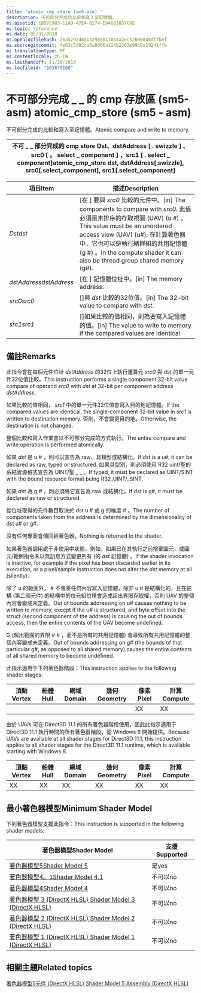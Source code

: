 ```yaml
---
title: 'atomic_cmp_store (sm5-asm) '
description: 不可部分完成的比較和寫入至記憶體。
ms.assetid: 1B97E983-11A9-47E4-B274-E94083837C6E
ms.topic: reference
ms.date: 05/31/2018
ms.openlocfilehash: 26a5292d65b32988017044a2ec52680848dffbef
ms.sourcegitcommit: fe03c5d92ca6a0d66a114b2303e99c0a19241ffb
ms.translationtype: MT
ms.contentlocale: zh-TW
ms.lasthandoff: 11/20/2019
ms.locfileid: "103679160"
---
```

# <a name="atomic_cmp_store-sm5---asm"></a><span data-ttu-id="f65d2-103">不可部分完成 \_ \_ 的 cmp 存放區 (sm5-asm) </span><span class="sxs-lookup"><span data-stu-id="f65d2-103">atomic\_cmp\_store (sm5 - asm)</span></span>

<span data-ttu-id="f65d2-104">不可部分完成的比較和寫入至記憶體。</span><span class="sxs-lookup"><span data-stu-id="f65d2-104">Atomic compare and write to memory.</span></span>



| <span data-ttu-id="f65d2-105">不可 \_ \_ 部分完成的 cmp store Dst、dstAddress \[ . swizzle \] 、src0 \[ 。 select \_ component \] ，src1 \[ . select \_ component\]</span><span class="sxs-lookup"><span data-stu-id="f65d2-105">atomic\_cmp\_store dst, dstAddress\[.swizzle\], src0\[.select\_component\], src1\[.select\_component\]</span></span> |
|--------------------------------------------------------------------------------------------------------|



 



| <span data-ttu-id="f65d2-106">項目</span><span class="sxs-lookup"><span data-stu-id="f65d2-106">Item</span></span>                                                                                                           | <span data-ttu-id="f65d2-107">描述</span><span class="sxs-lookup"><span data-stu-id="f65d2-107">Description</span></span>                                                                                                                                                                               |
|----------------------------------------------------------------------------------------------------------------|-------------------------------------------------------------------------------------------------------------------------------------------------------------------------------------------|
| <span data-ttu-id="f65d2-108"><span id="dst"></span><span id="DST"></span>*Dst*</span><span class="sxs-lookup"><span data-stu-id="f65d2-108"><span id="dst"></span><span id="DST"></span>*dst*</span></span><br/>                                                   | <span data-ttu-id="f65d2-109">\[在 \] 要與 *src0* 比較的元件中。</span><span class="sxs-lookup"><span data-stu-id="f65d2-109">\[in\] The components to compare with *src0*.</span></span> <span data-ttu-id="f65d2-110">此值必須是未排序的存取視圖 (UAV)  (u \#) 。</span><span class="sxs-lookup"><span data-stu-id="f65d2-110">This value must be an unordered access view (UAV) (u\#).</span></span> <span data-ttu-id="f65d2-111">在計算著色器中，它也可以是執行緒群組的共用記憶體 (g \#) 。</span><span class="sxs-lookup"><span data-stu-id="f65d2-111">In the compute shader it can also be thread group shared memory (g\#).</span></span> <br/> |
| <span data-ttu-id="f65d2-112"><span id="dstAddress"></span><span id="dstaddress"></span><span id="DSTADDRESS"></span>*dstAddress*</span><span class="sxs-lookup"><span data-stu-id="f65d2-112"><span id="dstAddress"></span><span id="dstaddress"></span><span id="DSTADDRESS"></span>*dstAddress*</span></span><br/> | <span data-ttu-id="f65d2-113">\[在 \] 記憶體位址中。</span><span class="sxs-lookup"><span data-stu-id="f65d2-113">\[in\] The memory address.</span></span><br/>                                                                                                                                                     |
| <span data-ttu-id="f65d2-114"><span id="src0"></span><span id="SRC0"></span>*src0*</span><span class="sxs-lookup"><span data-stu-id="f65d2-114"><span id="src0"></span><span id="SRC0"></span>*src0*</span></span><br/>                                                | <span data-ttu-id="f65d2-115">\[\]與 *dst* 比較的32位值。</span><span class="sxs-lookup"><span data-stu-id="f65d2-115">\[in\] The 32-bit value to compare with *dst*.</span></span><br/>                                                                                                                                 |
| <span data-ttu-id="f65d2-116"><span id="src1"></span><span id="SRC1"></span>*src1*</span><span class="sxs-lookup"><span data-stu-id="f65d2-116"><span id="src1"></span><span id="SRC1"></span>*src1*</span></span><br/>                                                | <span data-ttu-id="f65d2-117">\[\]如果比較的值相同，則為要寫入記憶體的值。</span><span class="sxs-lookup"><span data-stu-id="f65d2-117">\[in\] The value to write to memory if the compared values are identical.</span></span> <br/>                                                                                                     |



 

## <a name="remarks"></a><span data-ttu-id="f65d2-118">備註</span><span class="sxs-lookup"><span data-stu-id="f65d2-118">Remarks</span></span>

<span data-ttu-id="f65d2-119">此指令會在每個元件位址 *dstAddress* 的32位上執行運算元 *src0* 與 *dst* 的單一元件32位值比較。</span><span class="sxs-lookup"><span data-stu-id="f65d2-119">This instruction performs a single component 32-bit value compare of operand *src0* with *dst* at 32-bit per component address *dstAddress*.</span></span>

<span data-ttu-id="f65d2-120">如果比較的值相同， *src1* 中的單一元件32位值會寫入目的地記憶體。</span><span class="sxs-lookup"><span data-stu-id="f65d2-120">If the compared values are identical, the single-component 32-bit value in *src1* is written to destination memory.</span></span> <span data-ttu-id="f65d2-121">否則，不會變更目的地。</span><span class="sxs-lookup"><span data-stu-id="f65d2-121">Otherwise, the destination is not changed.</span></span>

<span data-ttu-id="f65d2-122">整個比較和寫入作業會以不可部分完成的方式執行。</span><span class="sxs-lookup"><span data-stu-id="f65d2-122">The entire compare and write operation is performed atomically.</span></span>

<span data-ttu-id="f65d2-123">如果 *dst* 是 u \# ，則可以宣告為 raw、具類型或結構化。</span><span class="sxs-lookup"><span data-stu-id="f65d2-123">If *dst* is a u\#, it can be declared as raw, typed or structured.</span></span> <span data-ttu-id="f65d2-124">如果具型別，則必須使用 R32 uint/聖的系結資源格式宣告為 UINT/聖 \_ \_ 。</span><span class="sxs-lookup"><span data-stu-id="f65d2-124">If typed, it must be declared as UINT/SINT with the bound resource format being R32\_UINT/\_SINT.</span></span>

<span data-ttu-id="f65d2-125">如果 *dst* 為 g \# ，則必須將它宣告為 raw 或結構化。</span><span class="sxs-lookup"><span data-stu-id="f65d2-125">If *dst* is g\#, it must be declared as raw or structured.</span></span>

<span data-ttu-id="f65d2-126">從位址取得的元件數目取決於 dst u \# 或 g 的維度 \# 。</span><span class="sxs-lookup"><span data-stu-id="f65d2-126">The number of components taken from the address is determined by the dimensionality of dst u\# or g\#.</span></span>

<span data-ttu-id="f65d2-127">沒有任何專案會傳回給著色器。</span><span class="sxs-lookup"><span data-stu-id="f65d2-127">Nothing is returned to the shader.</span></span>

<span data-ttu-id="f65d2-128">如果著色器調用處于非使用中狀態，例如，如果已在其執行之前捨棄圖元，或圖元/範例指令未以無訊息方式變更所有 (的 *dst* 記憶體) 。</span><span class="sxs-lookup"><span data-stu-id="f65d2-128">If the shader invocation is inactive, for example if the pixel has been discarded earlier in its execution, or a pixel/sample instruction does not alter the *dst* memory at all (silently).</span></span>

<span data-ttu-id="f65d2-129">除了 u 的範圍外， \# 不會將任何內容寫入記憶體，除非 u \# 是結構化的，且在結構 (第二個元件) 的結構中的位元組位移會造成超出界限存取權，否則 UAV 的整個內容會變成未定義。</span><span class="sxs-lookup"><span data-stu-id="f65d2-129">Out of bounds addressing on u\# causes nothing to be written to memory, except if the u\# is structured, and byte offset into the struct (second component of the address) is causing the out of bounds access, then the entire contents of the UAV become undefined.</span></span>

<span data-ttu-id="f65d2-130">G (超出範圍的界限 \# \# ，而不是所有的共用記憶體) 會導致所有共用記憶體的整個內容變成未定義。</span><span class="sxs-lookup"><span data-stu-id="f65d2-130">Out of bounds addressing on g\# (the bounds of that particular g\#, as opposed to all shared memory) causes the entire contents of all shared memory to become undefined.</span></span>

<span data-ttu-id="f65d2-131">此指示適用于下列著色器階段：</span><span class="sxs-lookup"><span data-stu-id="f65d2-131">This instruction applies to the following shader stages:</span></span>



| <span data-ttu-id="f65d2-132">頂點</span><span class="sxs-lookup"><span data-stu-id="f65d2-132">Vertex</span></span> | <span data-ttu-id="f65d2-133">船體</span><span class="sxs-lookup"><span data-stu-id="f65d2-133">Hull</span></span> | <span data-ttu-id="f65d2-134">網域</span><span class="sxs-lookup"><span data-stu-id="f65d2-134">Domain</span></span> | <span data-ttu-id="f65d2-135">幾何</span><span class="sxs-lookup"><span data-stu-id="f65d2-135">Geometry</span></span> | <span data-ttu-id="f65d2-136">像素</span><span class="sxs-lookup"><span data-stu-id="f65d2-136">Pixel</span></span> | <span data-ttu-id="f65d2-137">計算</span><span class="sxs-lookup"><span data-stu-id="f65d2-137">Compute</span></span> |
|--------|------|--------|----------|-------|---------|
|        |      |        |          | <span data-ttu-id="f65d2-138">X</span><span class="sxs-lookup"><span data-stu-id="f65d2-138">X</span></span>     | <span data-ttu-id="f65d2-139">X</span><span class="sxs-lookup"><span data-stu-id="f65d2-139">X</span></span>       |



 

<span data-ttu-id="f65d2-140">由於 UAVs 可在 Direct3D 11.1 的所有著色器階段使用，因此此指示適用于 Direct3D 11.1 執行時間的所有著色器階段，從 Windows 8 開始提供。</span><span class="sxs-lookup"><span data-stu-id="f65d2-140">Because UAVs are available at all shader stages for Direct3D 11.1, this instruction applies to all shader stages for the Direct3D 11.1 runtime, which is available starting with Windows 8.</span></span>



| <span data-ttu-id="f65d2-141">頂點</span><span class="sxs-lookup"><span data-stu-id="f65d2-141">Vertex</span></span> | <span data-ttu-id="f65d2-142">船體</span><span class="sxs-lookup"><span data-stu-id="f65d2-142">Hull</span></span> | <span data-ttu-id="f65d2-143">網域</span><span class="sxs-lookup"><span data-stu-id="f65d2-143">Domain</span></span> | <span data-ttu-id="f65d2-144">幾何</span><span class="sxs-lookup"><span data-stu-id="f65d2-144">Geometry</span></span> | <span data-ttu-id="f65d2-145">像素</span><span class="sxs-lookup"><span data-stu-id="f65d2-145">Pixel</span></span> | <span data-ttu-id="f65d2-146">計算</span><span class="sxs-lookup"><span data-stu-id="f65d2-146">Compute</span></span> |
|--------|------|--------|----------|-------|---------|
| <span data-ttu-id="f65d2-147">X</span><span class="sxs-lookup"><span data-stu-id="f65d2-147">X</span></span>      | <span data-ttu-id="f65d2-148">X</span><span class="sxs-lookup"><span data-stu-id="f65d2-148">X</span></span>    | <span data-ttu-id="f65d2-149">X</span><span class="sxs-lookup"><span data-stu-id="f65d2-149">X</span></span>      | <span data-ttu-id="f65d2-150">X</span><span class="sxs-lookup"><span data-stu-id="f65d2-150">X</span></span>        | <span data-ttu-id="f65d2-151">X</span><span class="sxs-lookup"><span data-stu-id="f65d2-151">X</span></span>     | <span data-ttu-id="f65d2-152">X</span><span class="sxs-lookup"><span data-stu-id="f65d2-152">X</span></span>       |



 

## <a name="minimum-shader-model"></a><span data-ttu-id="f65d2-153">最小著色器模型</span><span class="sxs-lookup"><span data-stu-id="f65d2-153">Minimum Shader Model</span></span>

<span data-ttu-id="f65d2-154">下列著色器模型支援此指令：</span><span class="sxs-lookup"><span data-stu-id="f65d2-154">This instruction is supported in the following shader models:</span></span>



| <span data-ttu-id="f65d2-155">著色器模型</span><span class="sxs-lookup"><span data-stu-id="f65d2-155">Shader Model</span></span>                                              | <span data-ttu-id="f65d2-156">支援</span><span class="sxs-lookup"><span data-stu-id="f65d2-156">Supported</span></span> |
|-----------------------------------------------------------|-----------|
| [<span data-ttu-id="f65d2-157">著色器模型5</span><span class="sxs-lookup"><span data-stu-id="f65d2-157">Shader Model 5</span></span>](d3d11-graphics-reference-sm5.md)        | <span data-ttu-id="f65d2-158">是</span><span class="sxs-lookup"><span data-stu-id="f65d2-158">yes</span></span>       |
| [<span data-ttu-id="f65d2-159">著色器模型4。1</span><span class="sxs-lookup"><span data-stu-id="f65d2-159">Shader Model 4.1</span></span>](dx-graphics-hlsl-sm4.md)              | <span data-ttu-id="f65d2-160">不可以</span><span class="sxs-lookup"><span data-stu-id="f65d2-160">no</span></span>        |
| [<span data-ttu-id="f65d2-161">著色器模型4</span><span class="sxs-lookup"><span data-stu-id="f65d2-161">Shader Model 4</span></span>](dx-graphics-hlsl-sm4.md)                | <span data-ttu-id="f65d2-162">不可以</span><span class="sxs-lookup"><span data-stu-id="f65d2-162">no</span></span>        |
| [<span data-ttu-id="f65d2-163">著色器模型 3 (DirectX HLSL) </span><span class="sxs-lookup"><span data-stu-id="f65d2-163">Shader Model 3 (DirectX HLSL)</span></span>](dx-graphics-hlsl-sm3.md) | <span data-ttu-id="f65d2-164">不可以</span><span class="sxs-lookup"><span data-stu-id="f65d2-164">no</span></span>        |
| [<span data-ttu-id="f65d2-165">著色器模型 2 (DirectX HLSL) </span><span class="sxs-lookup"><span data-stu-id="f65d2-165">Shader Model 2 (DirectX HLSL)</span></span>](dx-graphics-hlsl-sm2.md) | <span data-ttu-id="f65d2-166">不可以</span><span class="sxs-lookup"><span data-stu-id="f65d2-166">no</span></span>        |
| [<span data-ttu-id="f65d2-167">著色器模型 1 (DirectX HLSL) </span><span class="sxs-lookup"><span data-stu-id="f65d2-167">Shader Model 1 (DirectX HLSL)</span></span>](dx-graphics-hlsl-sm1.md) | <span data-ttu-id="f65d2-168">不可以</span><span class="sxs-lookup"><span data-stu-id="f65d2-168">no</span></span>        |



 

## <a name="related-topics"></a><span data-ttu-id="f65d2-169">相關主題</span><span class="sxs-lookup"><span data-stu-id="f65d2-169">Related topics</span></span>

<dl> <dt>

[<span data-ttu-id="f65d2-170">著色器模型5元件 (DirectX HLSL) </span><span class="sxs-lookup"><span data-stu-id="f65d2-170">Shader Model 5 Assembly (DirectX HLSL)</span></span>](shader-model-5-assembly--directx-hlsl-.md)
</dt> </dl>

 

 





